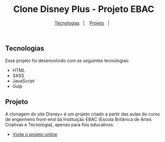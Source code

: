 <h1 align="center"> Clone Disney Plus - Projeto EBAC </h1>

<p align="center">
  <a href="#-tecnologias">Tecnologias</a>&nbsp;&nbsp;&nbsp;|&nbsp;&nbsp;&nbsp;
  <a href="#-projeto">Projeto</a>&nbsp;&nbsp;&nbsp;|&nbsp;&nbsp;&nbsp;
</p>

<br>

## Tecnologias

Esse projeto foi desenvolvido com as seguintes tecnologias:

- HTML
- SASS
- JavaScript
- Gulp

## Projeto

A clonagem do site Disney+ é um projeto criado a partir das aulas do curso de engenheiro front-end da Instituição EBAC (Escola Britânica de Artes Criativas e Tecnologia), apenas para fins educativos.

- [Visite o projeto online](https://projeto-clone-disneyplus-ebac-three.vercel.app/)
